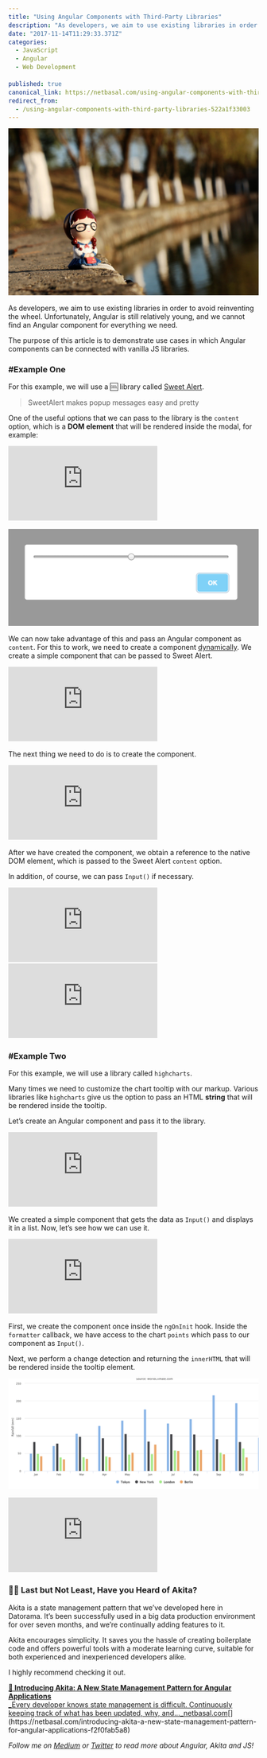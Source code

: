 ```yaml
---
title: "Using Angular Components with Third-Party Libraries"
description: "As developers, we aim to use existing libraries in order to avoid reinventing the wheel. Unfortunately, Angular is still relatively young, and we cannot find an Angular component for everything we…"
date: "2017-11-14T11:29:33.371Z"
categories: 
  - JavaScript
  - Angular
  - Web Development

published: true
canonical_link: https://netbasal.com/using-angular-components-with-third-party-libraries-522a1f33003
redirect_from:
  - /using-angular-components-with-third-party-libraries-522a1f33003
---
```


![Cool Image](./asset-1.jpeg)

As developers, we aim to use existing libraries in order to avoid reinventing the wheel. Unfortunately, Angular is still relatively young, and we cannot find an Angular component for everything we need.

The purpose of this article is to demonstrate use cases in which Angular components can be connected with vanilla JS libraries.

### #Example One

For this example, we will use a 🆒 library called [Sweet Alert](https://sweetalert.js.org/).

> SweetAlert makes popup messages easy and pretty

One of the useful options that we can pass to the library is the `content` option, which is a **DOM element** that will be rendered inside the modal, for example:

<Embed src="https://gist.github.com/NetanelBasal/c2464450efeac41d80be7d43ebd9697d.js" aspectRatio={0.357} caption="" />

![Sweet Alert Example](./asset-2.png)

We can now take advantage of this and pass an Angular component as `content`. For this to work, we need to create a component [dynamically](https://netbasal.com/dynamically-creating-components-with-angular-a7346f4a982d). We create a simple component that can be passed to Sweet Alert.

<Embed src="https://gist.github.com/NetanelBasal/7bb510f0914f9a9fb556cf064e1c0437.js" aspectRatio={0.357} caption="" />

The next thing we need to do is to create the component.

<Embed src="https://gist.github.com/NetanelBasal/5b9bde2c89a41c0d2bbdee9475791365.js" aspectRatio={0.357} caption="" />

After we have created the component, we obtain a reference to the native DOM element, which is passed to the Sweet Alert `content` option.

In addition, of course, we can pass `Input()` if necessary.

<Embed src="https://gist.github.com/NetanelBasal/f9cb0e0110ce91d0a57153db24065694.js" aspectRatio={0.357} caption="" />

<Embed src="https://stackblitz.com/edit/angular-sweetalert?embed=1" aspectRatio={undefined} caption="Live demo from StackBlitz. Try editing the code yourself." />

### #Example Two

For this example, we will use a library called `highcharts`.

Many times we need to customize the chart tooltip with our markup. Various libraries like `highcharts` give us the option to pass an HTML **string** that will be rendered inside the tooltip.

Let’s create an Angular component and pass it to the library.

<Embed src="https://gist.github.com/NetanelBasal/4289373aae42a063c33d5cfc08ca838b.js" aspectRatio={0.357} caption="" />

We created a simple component that gets the data as `Input()` and displays it in a list. Now, let’s see how we can use it.

<Embed src="https://gist.github.com/NetanelBasal/e177d10a36c6f84e5ad04df54fea7df7.js" aspectRatio={0.357} caption="" />

First, we create the component once inside the `ngOnInit` hook. Inside the `formatter` callback, we have access to the chart `points` which pass to our component as `Input()`.

Next, we perform a change detection and returning the `innerHTML` that will be rendered inside the tooltip element.

![HighCharts tooltip with Angular component](./asset-3.gif)

<Embed src="https://stackblitz.com/edit/angular-qs6qpm?embed=1" aspectRatio={undefined} caption="Live demo from StackBlitz. Try editing the code yourself." />

### 👂🏻 **Last but Not Least, Have you Heard of Akita?**

Akita is a state management pattern that we’ve developed here in Datorama. It’s been successfully used in a big data production environment for over seven months, and we’re continually adding features to it.

Akita encourages simplicity. It saves you the hassle of creating boilerplate code and offers powerful tools with a moderate learning curve, suitable for both experienced and inexperienced developers alike.

I highly recommend checking it out.

[**🚀 Introducing Akita: A New State Management Pattern for Angular Applications**  
_Every developer knows state management is difficult. Continuously keeping track of what has been updated, why, and…_netbasal.com](https://netbasal.com/introducing-akita-a-new-state-management-pattern-for-angular-applications-f2f0fab5a8 "https://netbasal.com/introducing-akita-a-new-state-management-pattern-for-angular-applications-f2f0fab5a8")[](https://netbasal.com/introducing-akita-a-new-state-management-pattern-for-angular-applications-f2f0fab5a8)

_Follow me on_ [_Medium_](https://medium.com/@NetanelBasal/) _or_ [_Twitter_](https://twitter.com/NetanelBasal) _to read more about Angular, Akita and JS!_
